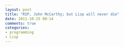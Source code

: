 ```yaml
---
layout: post
title: "RIP, John McCarthy; but Lisp will never die"
date: 2011-10-25 00:14
comments: true
categories:
- programming
- Lisp 
---
```

